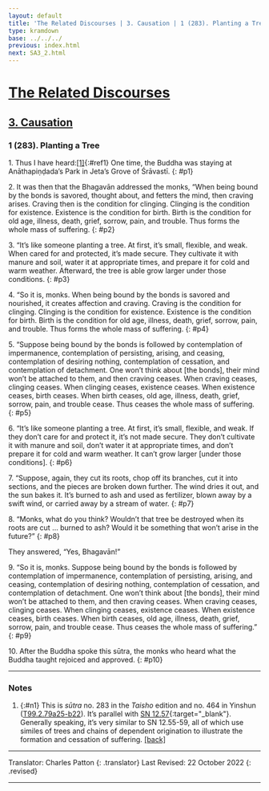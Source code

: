 ```yaml
---
layout: default
title: 'The Related Discourses | 3. Causation | 1 (283). Planting a Tree'
type: kramdown
base: ../../../
previous: index.html
next: SA3_2.html
---
```


# [The Related Discourses](../index.html)
## [3. Causation](index.html)
### 1 (283). Planting a Tree

1\. Thus I have heard:[\[1\]](#n1){:#ref1} One time, the Buddha was staying at Anāthapiṇḍada’s Park in Jeta’s Grove of Śrāvastī.
{: #p1}

2\. It was then that the Bhagavān addressed the monks, “When being bound by the bonds is savored, thought about, and fetters the mind, then craving arises. Craving then is the condition for clinging. Clinging is the condition for existence. Existence is the condition for birth. Birth is the condition for old age, illness, death, grief, sorrow, pain, and trouble. Thus forms the whole mass of suffering.
{: #p2}

3\. “It’s like someone planting a tree. At first, it’s small, flexible, and weak. When cared for and protected, it’s made secure. They cultivate it with manure and soil, water it at appropriate times, and prepare it for cold and warm weather. Afterward, the tree is able grow larger under those conditions.
{: #p3}

4\. “So it is, monks. When being bound by the bonds is savored and nourished, it creates affection and craving. Craving is the condition for clinging. Clinging is the condition for existence. Existence is the condition for birth. Birth is the condition for old age, illness, death, grief, sorrow, pain, and trouble. Thus forms the whole mass of suffering.
{: #p4}

5\. “Suppose being bound by the bonds is followed by contemplation of impermanence, contemplation of persisting, arising, and ceasing, contemplation of desiring nothing, contemplation of cessation, and contemplation of detachment. One won’t think about [the bonds], their mind won’t be attached to them, and then craving ceases. When craving ceases, clinging ceases. When clinging ceases, existence ceases. When existence ceases, birth ceases. When birth ceases, old age, illness, death, grief, sorrow, pain, and trouble cease. Thus ceases the whole mass of suffering.
{: #p5}

6\. “It’s like someone planting a tree. At first, it’s small, flexible, and weak. If they don’t care for and protect it, it’s not made secure. They don’t cultivate it with manure and soil, don’t water it at appropriate times, and don’t prepare it for cold and warm weather. It can’t grow larger [under those conditions].
{: #p6}

7\. “Suppose, again, they cut its roots, chop off its branches, cut it into sections, and the pieces are broken down further. The wind dries it out, and the sun bakes it. It’s burned to ash and used as fertilizer, blown away by a swift wind, or carried away by a stream of water.
{: #p7}

8\. “Monks, what do you think? Wouldn’t that tree be destroyed when its roots are cut … burned to ash? Would it be something that won’t arise in the future?”
{: #p8}

They answered, “Yes, Bhagavān!”

9\. “So it is, monks. Suppose being bound by the bonds is followed by contemplation of impermanence, contemplation of persisting, arising, and ceasing, contemplation of desiring nothing, contemplation of cessation, and contemplation of detachment. One won’t think about [the bonds], their mind won’t be attached to them, and then craving ceases. When craving ceases, clinging ceases. When clinging ceases, existence ceases. When existence ceases, birth ceases. When birth ceases, old age, illness, death, grief, sorrow, pain, and trouble cease. Thus ceases the whole mass of suffering.”
{: #p9}

10\. After the Buddha spoke this sūtra, the monks who heard what the Buddha taught rejoiced and approved.
{: #p10}

---

### Notes

1. {:#n1} This is <em>sūtra</em> no. 283 in the <cite>Taisho</cite> edition and no. 464 in Yinshun (<a href="https://cbetaonline.dila.edu.tw/zh/T02n0099_p0079a25" target="_blank">T99.2.79a25-b22</a>). It’s parallel with [SN 12.57](https://suttacentral.net/sn12.57){:target="_blank"}. Generally speaking, it’s very similar to SN 12.55-59, all of which use similes of trees and chains of dependent origination to illustrate the formation and cessation of suffering. [\[back\]](#ref1)

---

Translator: Charles Patton
{: .translator}
Last Revised: 22 October 2022
{: .revised}

---
